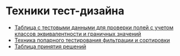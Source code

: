 # Техники тест-дизайна
- [Таблица с тестовыми данными для проверки полей с учетом классов эквивалентности и граничных значений](https://docs.google.com/spreadsheets/d/15SZrE3tlYdRS9K_QbAzFhpS2L4dCAzchFhZaP2x_bRM/edit?gid=0#gid=0)
- [Техника попарного тестирования фильтрации и сортировки](https://docs.google.com/spreadsheets/d/16K4SkxfpYm63Wrom3y2-1-hmpREcQb23xWLO2Lb7wX4/edit?gid=0#gid=0)
- [Таблица принятия решений](https://docs.google.com/spreadsheets/d/1tSDVxzwqEGDOWZg9T3RWEs8JWLA93vlw92FToJkYEfY/edit?gid=1076395641#gid=1076395641)
